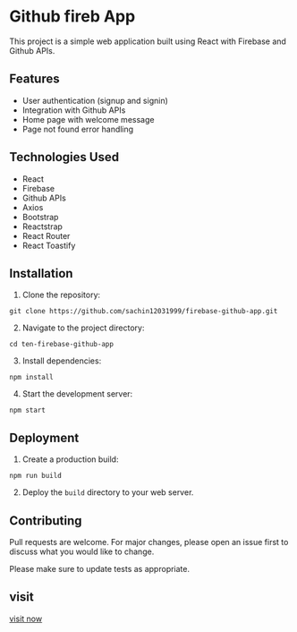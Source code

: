 
#  Github fireb App

This project is a simple web application built using React with Firebase and Github APIs.

## Features

- User authentication (signup and signin)
- Integration with Github APIs
- Home page with welcome message
- Page not found error handling

## Technologies Used

- React
- Firebase
- Github APIs
- Axios
- Bootstrap
- Reactstrap
- React Router
- React Toastify

## Installation

1. Clone the repository:

```
git clone https://github.com/sachin12031999/firebase-github-app.git
```

2. Navigate to the project directory:

```
cd ten-firebase-github-app
```

3. Install dependencies:

```
npm install
```

4. Start the development server:

```
npm start
```

## Deployment

1. Create a production build:

```
npm run build
```

2. Deploy the `build` directory to your web server.

## Contributing

Pull requests are welcome. For major changes, please open an issue first to discuss what you would like to change.

Please make sure to update tests as appropriate.

## visit


[visit now](https://6458f3159d0f67304b1f236e--serene-sawine-7fb415.netlify.app/)

